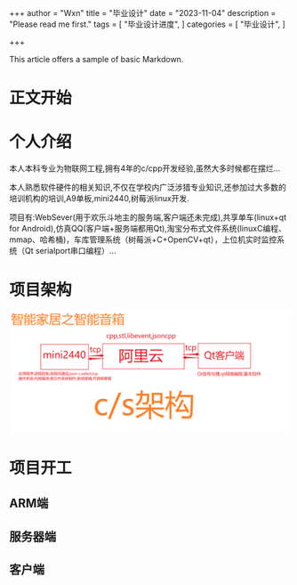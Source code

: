 +++
author = "Wxn"
title = "毕业设计"
date = "2023-11-04"
description = "Please read me first."
tags = [
	"毕业设计进度",
]
categories = [
    "毕业设计",
]

+++

This article offers a sample of basic Markdown.
<!--more-->

# 正文开始

# 个人介绍

本人本科专业为物联网工程,拥有4年的c/cpp开发经验,虽然大多时候都在摆烂...

本人熟悉软件硬件的相关知识,不仅在学校内广泛涉猎专业知识,还参加过大多数的培训机构的培训,A9单板,mini2440,树莓派linux开发.

项目有:WebSever(用于欢乐斗地主的服务端,客户端还未完成),共享单车(linux+qt for Android),仿真QQ(客户端+服务端都用Qt),淘宝分布式文件系统(linuxC编程、mmap、哈希桶)，车库管理系统（树莓派+C+OpenCV+qt），上位机实时监控系统（Qt serialport串口编程）...

# 项目架构

![1699105738245](图片/1699105738245.png)

# 项目开工

## ARM端

## 服务器端

## 客户端

